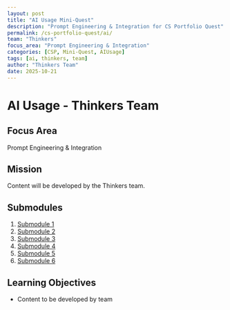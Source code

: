```yaml
---
layout: post
title: "AI Usage Mini-Quest"
description: "Prompt Engineering & Integration for CS Portfolio Quest"
permalink: /cs-portfolio-quest/ai/
team: "Thinkers"
focus_area: "Prompt Engineering & Integration"
categories: [CSP, Mini-Quest, AIUsage]
tags: [ai, thinkers, team]
author: "Thinkers Team"
date: 2025-10-21
---
```


# AI Usage - Thinkers Team

## Focus Area
Prompt Engineering & Integration

## Mission
Content will be developed by the Thinkers team.

## Submodules
1. [Submodule 1](/cs-portfolio-quest/ai/submodule_1/)
2. [Submodule 2](/cs-portfolio-quest/ai/submodule_2/)
3. [Submodule 3](/cs-portfolio-quest/ai/submodule_3/)
4. [Submodule 4](/cs-portfolio-quest/ai/submodule_4/)
5. [Submodule 5](/cs-portfolio-quest/ai/submodule_5/)
6. [Submodule 6](/cs-portfolio-quest/ai/submodule_6/)

## Learning Objectives
- Content to be developed by team
